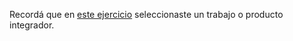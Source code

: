 Recordá que en [este ejercicio](https://mumuki.io/tec.la/exercises/5902) seleccionaste un trabajo o producto integrador. 